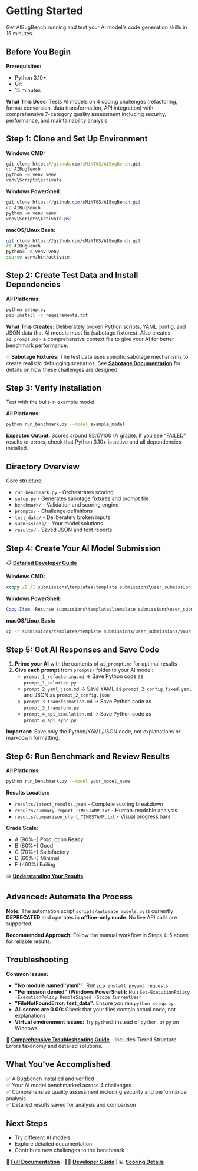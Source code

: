 # Getting Started

Get AIBugBench running and test your AI model's code generation skills in 15 minutes.

## Before You Begin

**Prerequisites:**

- Python 3.10+
- Git
- 15 minutes

**What This Does:** Tests AI models on 4 coding challenges (refactoring, format conversion, data transformation, API integration) with comprehensive 7-category quality assessment including security, performance, and maintainability analysis.

## Step 1: Clone and Set Up Environment

**Windows CMD:**

```cmd
git clone https://github.com/sMiNT0S/AIBugBench.git
cd AIBugBench
python -m venv venv
venv\Scripts\activate
```

**Windows PowerShell:**

```powershell
git clone https://github.com/sMiNT0S/AIBugBench.git
cd AIBugBench
python -m venv venv
venv\Scripts\Activate.ps1
```

**macOS/Linux Bash:**

```bash
git clone https://github.com/sMiNT0S/AIBugBench.git
cd AIBugBench
python3 -m venv venv
source venv/bin/activate
```

## Step 2: Create Test Data and Install Dependencies

**All Platforms:**

```bash
python setup.py
pip install -r requirements.txt
```

**What This Creates:** Deliberately broken Python scripts, YAML config, and JSON data that AI models must fix (sabotage fixtures). Also creates `ai_prompt.md` - a comprehensive context file to give your AI for better benchmark performance.

💡 **Sabotage Fixtures:** The test data uses specific sabotage mechanisms to create realistic debugging scenarios. See **[Sabotage Documentation](sabotage-notes.md)** for details on how these challenges are designed.

## Step 3: Verify Installation

Test with the built-in example model:

**All Platforms:**

```bash
python run_benchmark.py --model example_model
```

**Expected Output:** Scores around 92.17/100 (A grade). If you see "FAILED" results or errors, check that Python 3.10+ is active and all dependencies installed.

## Directory Overview

Core structure:

- `run_benchmark.py` - Orchestrates scoring
- `setup.py` - Generates sabotage fixtures and prompt file
- `benchmark/` - Validation and scoring engine
- `prompts/` - Challenge definitions
- `test_data/` - Deliberately broken inputs
- `submissions/` - Your model solutions
- `results/` - Saved JSON and text reports

## Step 4: Create Your AI Model Submission

📋 **[Detailed Developer Guide](developer-guide.md)**

**Windows CMD:**

```cmd
xcopy /E /I submissions\templates\template submissions\user_submissions\your_model_name
```

**Windows PowerShell:**

```powershell
Copy-Item -Recurse submissions\templates\template submissions\user_submissions\your_model_name
```

**macOS/Linux Bash:**

```bash
cp -r submissions/templates/template submissions/user_submissions/your_model_name
```

## Step 5: Get AI Responses and Save Code

1. **Prime your AI** with the contents of `ai_prompt.md` for optimal results
2. **Give each prompt** from `prompts/` folder to your AI model:
   - `prompt_1_refactoring.md` → Save Python code as `prompt_1_solution.py`
   - `prompt_2_yaml_json.md` → Save YAML as `prompt_2_config_fixed.yaml` and JSON as `prompt_2_config.json`
   - `prompt_3_transformation.md` → Save Python code as `prompt_3_transform.py`
   - `prompt_4_api_simulation.md` → Save Python code as `prompt_4_api_sync.py`

**Important:** Save only the Python/YAML/JSON code, not explanations or markdown formatting.

## Step 6: Run Benchmark and Review Results

**All Platforms:**

```bash
python run_benchmark.py --model your_model_name
```

**Results Location:**

- `results/latest_results.json` - Complete scoring breakdown
- `results/summary_report_TIMESTAMP.txt` - Human-readable analysis
- `results/comparison_chart_TIMESTAMP.txt` - Visual progress bars

**Grade Scale:**

- A (90%+) Production Ready
- B (80%+) Good
- C (70%+) Satisfactory
- D (60%+) Minimal
- F (<60%) Failing

📊 **[Understanding Your Results](scoring-methodology.md)**

## Advanced: Automate the Process

**Note:** The automation script `scripts/automate_models.py` is currently **DEPRECATED** and operates in **offline-only mode**. No live API calls are supported.

**Recommended Approach:** Follow the manual workflow in Steps 4-5 above for reliable results.

## Troubleshooting

**Common Issues:**

- **"No module named 'yaml'":** Run `pip install pyyaml requests`
- **"Permission denied" (Windows PowerShell):** Run `Set-ExecutionPolicy -ExecutionPolicy RemoteSigned -Scope CurrentUser`
- **"FileNotFoundError: test_data":** Ensure you ran `python setup.py`
- **All scores are 0.00:** Check that your files contain actual code, not explanations
- **Virtual environment issues:** Try `python3` instead of `python`, or `py` on Windows

🔧 **[Comprehensive Troubleshooting Guide](troubleshooting.md)** - Includes Tiered Structure Errors taxonomy and detailed solutions.

## What You've Accomplished

✅ AIBugBench installed and verified  
✅ Your AI model benchmarked across 4 challenges  
✅ Comprehensive quality assessment including security and performance analysis  
✅ Detailed results saved for analysis and comparison  

## Next Steps

- Try different AI models
- Explore detailed documentation
- Contribute new challenges to the benchmark

📖 **[Full Documentation](../README.md)** | 👨‍💻 **[Developer Guide](developer-guide.md)** | 📊 **[Scoring Details](scoring-methodology.md)**
